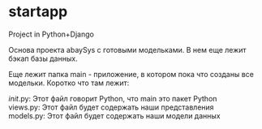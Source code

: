 # startapp
Project in Python+Django

Основа проекта abaySys с готовыми модельками. В нем еще лежит бэкап базы данных.

Еще лежит папка main - приложение, в котором пока что созданы все модельки. Коротко что там лежит:

  _init_.py: Этот файл говорит Python, что main это пакет Python<br>
  views.py: Этот файл будет содержать наши представления<br>
  models.py: Этот файл будет содержать наши модели данных<br>
  

